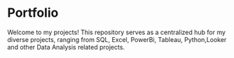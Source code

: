 # Portfolio
Welcome to my projects!  This repository serves as a centralized hub for my diverse projects, ranging from SQL, Excel, PowerBi, Tableau, Python,Looker and other Data Analysis related projects.
